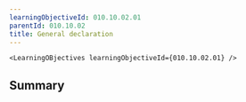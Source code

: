 ```yaml
---
learningObjectiveId: 010.10.02.01
parentId: 010.10.02
title: General declaration
---
```


```tsx eval
<LearningOBjectives learningObjectiveId={010.10.02.01} />
```

## Summary
